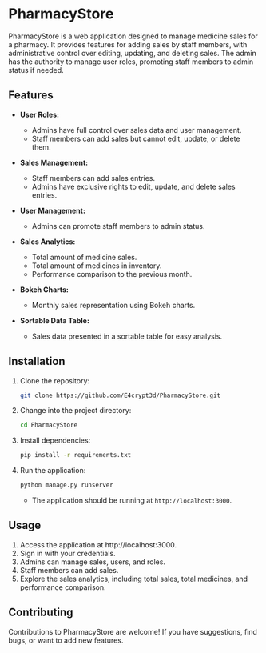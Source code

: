 # PharmacyStore

PharmacyStore is a web application designed to manage medicine sales for a pharmacy. It provides features for adding sales by staff members, with administrative control over editing, updating, and deleting sales. The admin has the authority to manage user roles, promoting staff members to admin status if needed.

## Features

- **User Roles:**

  - Admins have full control over sales data and user management.
  - Staff members can add sales but cannot edit, update, or delete them.

- **Sales Management:**

  - Staff members can add sales entries.
  - Admins have exclusive rights to edit, update, and delete sales entries.

- **User Management:**

  - Admins can promote staff members to admin status.

- **Sales Analytics:**

  - Total amount of medicine sales.
  - Total amount of medicines in inventory.
  - Performance comparison to the previous month.

- **Bokeh Charts:**

  - Monthly sales representation using Bokeh charts.

- **Sortable Data Table:**
  - Sales data presented in a sortable table for easy analysis.

## Installation

1. Clone the repository:

   ```bash
   git clone https://github.com/E4crypt3d/PharmacyStore.git
   ```

2. Change into the project directory:

   ```bash
   cd PharmacyStore
   ```

3. Install dependencies:

   ```bash
   pip install -r requirements.txt
   ```

4. Run the application:

   ```bash
   python manage.py runserver
   ```

   - The application should be running at `http://localhost:3000`.

## Usage

1. Access the application at http://localhost:3000.
2. Sign in with your credentials.
3. Admins can manage sales, users, and roles.
4. Staff members can add sales.
5. Explore the sales analytics, including total sales, total medicines, and performance comparison.

## Contributing

Contributions to PharmacyStore are welcome! If you have suggestions, find bugs, or want to add new features.

